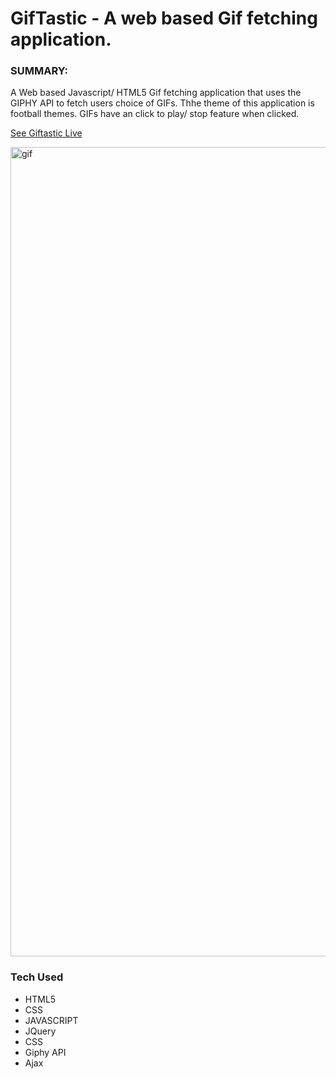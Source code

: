 # GifTastic - A web based Gif fetching application.

### SUMMARY: 
A Web based Javascript/ HTML5 Gif fetching application that uses the GIPHY API to fetch users choice of GIFs. Thhe theme of this application is football themes. GIFs have an click to play/ stop feature when clicked.

[See Giftastic Live](https://peaceawo.github.io/GifTastic/)



<img width="1295" alt="gif" src="https://user-images.githubusercontent.com/51039590/63801515-b7dbd880-c8cd-11e9-9e89-b3bece91f1a0.png">




### Tech Used
 * HTML5
 * CSS
 * JAVASCRIPT
 * JQuery
 * CSS
 * Giphy API
 * Ajax
